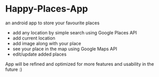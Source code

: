 # Happy-Places-App
an android app to store your favourite places

- add any location by simple search using Google Places API
- add current location
- add image along with your place
- see your place in the map using Google Maps API
- edit/update added places

App will be refined and optimized for more features and usability in the future :)